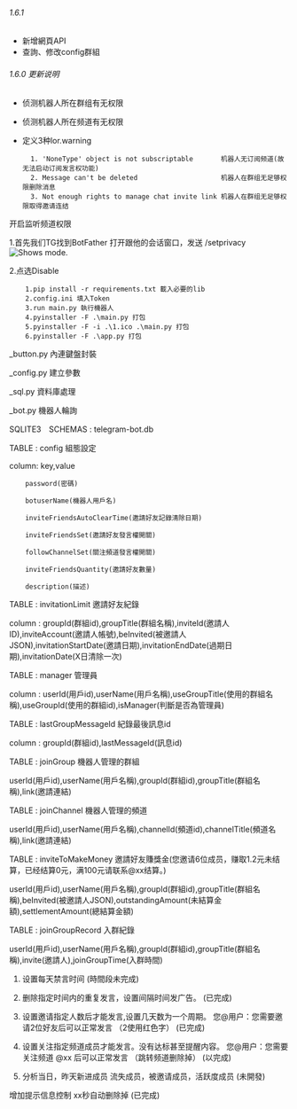 ###### 1.6.1
* 新增網頁API
* 查詢、修改config群組

###### 1.6.0 更新说明
* 侦测机器人所在群组有无权限
* 侦测机器人所在频道有无权限
* 定义3种lor.warning 

        1. 'NoneType' object is not subscriptable       机器人无订阅频道(故无法启动订阅发言权功能)
        2. Message can't be deleted                     机器人在群组无足够权限删除消息
        3. Not enough rights to manage chat invite link 机器人在群组无足够权限取得邀请连结

开启监听频道权限

1.首先我们TG找到BotFather 打开跟他的会话窗口，发送 /setprivacy
<picture>
  <img alt="Shows mode." src="https://img-blog.csdnimg.cn/img_convert/6ed7818985d811d5445ff88cc88b029b.png">
</picture>


2.点选Disable


        1.pip install -r requirements.txt 載入必要的lib
        2.config.ini 填入Token
        3.run main.py 執行機器人
        4.pyinstaller -F .\main.py 打包
        5.pyinstaller -F -i .\1.ico .\main.py 打包
        6.pyinstaller -F .\app.py 打包

_button.py 內連鍵盤封裝

_config.py 建立參數

_sql.py 資料庫處理

_bot.py 機器人輪詢 


SQLITE3　SCHEMAS : telegram-bot.db

TABLE : config  組態設定   


column: key,value

        password(密碼)    

        botuserName(機器人用戶名)

        inviteFriendsAutoClearTime(邀請好友記錄清除日期)     

        inviteFriendsSet(邀請好友發言權開關)

        followChannelSet(關注頻道發言權開關)

        inviteFriendsQuantity(邀請好友數量)

        description(描述)


TABLE : invitationLimit 邀請好友紀錄

column : groupId(群組id),groupTitle(群組名稱),inviteId(邀請人ID),inviteAccount(邀請人帳號),beInvited(被邀請人JSON),invitationStartDate(邀請日期),invitationEndDate(過期日期),invitationDate(X日清除一次)


TABLE : manager 管理員

column : userId(用戶id),userName(用戶名稱),useGroupTitle(使用的群組名稱),useGroupId(使用的群組id),isManager(判斷是否為管理員)


TABLE : lastGroupMessageId 紀錄最後訊息id

column : groupId(群組id),lastMessageId(訊息id)


TABLE : joinGroup 機器人管理的群組

userId(用戶id),userName(用戶名稱),groupId(群組id),groupTitle(群組名稱),link(邀請連結)


TABLE : joinChannel 機器人管理的頻道

userId(用戶id),userName(用戶名稱),channelId(頻道id),channelTitle(頻道名稱),link(邀請連結)


TABLE : inviteToMakeMoney 邀請好友賺獎金(您邀请6位成员，赚取1.2元未结算，已经结算0元，满100元请联系@xx结算。)

userId(用戶id),userName(用戶名稱),groupId(群組id),groupTitle(群組名稱),beInvited(被邀請人JSON),outstandingAmount(未結算金額),settlementAmount(總結算金額)


TABLE : joinGroupRecord 入群紀錄

userId(用戶id),userName(用戶名稱),groupId(群組id),groupTitle(群組名稱),invite(邀請人),joinGroupTime(入群時間)



1. 设置每天禁言时间
(時間段未完成)

2. 删除指定时间内的重复发言，设置间隔时间发广告。 
(已完成)

3. 设置邀请指定人数后才能发言,设置几天数为一个周期。 您@用户：您需要邀请2位好友后可以正常发言  （2使用红色字）
(已完成)

4. 设置关注指定频道成员才能发言。没有达标甚至提醒内容。 您@用户：您需要关注频道 @xx 后可以正常发言  （跳转频道删除掉）
(以完成)

5. 分析当日，昨天新进成员 流失成员，被邀请成员，活跃度成员
(未開發)

增加提示信息控制 xx秒自动删除掉
(已完成)
